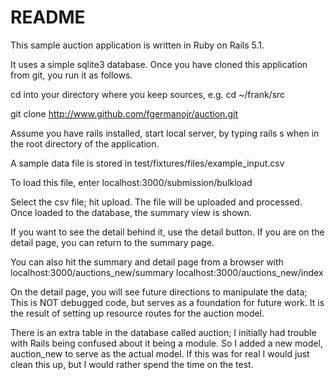 # README

This sample auction application is written in Ruby on Rails 5.1.

It uses a simple sqlite3 database. Once you have cloned this application from
git, you run it as follows.

cd into your directory where you keep sources, e.g. cd ~/frank/src

git clone http://www.github.com/fgermanojr/auction.git

Assume you have rails installed, start local server, by typing rails s
when in the root directory of the application.

A sample data file is stored in test/fixtures/files/example_input.csv

To load this file, enter localhost:3000/submission/bulkload

Select the csv file; hit upload.
  The file will be uploaded and processed.
  Once loaded to the database, the summary view is shown.

If you want to see the detail behind it, use the detail button.
If you are on the detail page, you can return to the summary page.

You can also hit the summary and detail page from a browser with
localhost:3000/auctions_new/summary
localhost:3000/auctions_new/index

On the detail page, you will see future directions to manipulate the data;
This is NOT debugged code, but serves as a foundation for future work.
It is the result of setting up resource routes for the auction model.

There is an extra table in the database called auction; I initially had trouble
with Rails being confused about it being a module. So I added a new model, auction_new
to serve as the actual model. If this was for real I would just clean this up,
but I would rather spend the time on the test.

